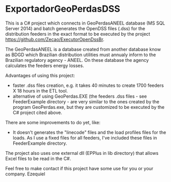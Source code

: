 # ExportadorGeoPerdasDSS
This is a C# project which connects in GeoPerdasANEEL database (MS SQL Server 2014) and batch generates the OpenDSS files (.dss) for the distribution feeders in the exact format to be executed by the project https://github.com/Zecao/ExecutorOpenDssBr. 

The GeoPerdasANEEL is a database created from another database know as BDGD which Brazilian distribution utilities must annualy inform to the Brazilian regulatory agency - ANEEL. On these database the agency calculates the feeders energy losses.

Advantages of using this project: 
- faster .dss files creation, e.g. it takes 40 minutes to create 1700 feeders X 18 hours in the ETL tool.
- alternative of using GeoPerdas.EXE (the feeders .dss files - see FeederExample directory - are very similar to the ones created by the program GeoPerdas.exe, but they are customized to be executed by the C# project cited above. 

There are some improvements to do yet, like:
- It doesn't generates the "linecode" files and the load profiles files for the loads. As I use a fixed files for all feeders,  I've included these files in FeederExample directory.

The project also uses one external dll (EPPlus in lib directory) that allows Excel files to be read in the C#. 

Feel free to make contact if this project have some use for you or your company.
Ezequiel
